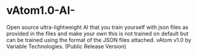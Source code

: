 # vAtom1.0-AI-
Open source ultra-lightweight AI that you train yourself with json files as provided in the files and make your own this is not trained on default but can be trained using the format of the JSON files attached. vAtom v1.0 by Variable Technologies. (Public Release Version)
